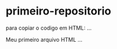 # primeiro-repositorio

para copiar o codigo em HTML:
...
<html>
  </h1>Meu primeiro arquivo HTML</h1>
</html>
...
 

